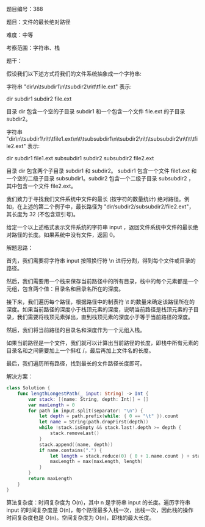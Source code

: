 题目编号：388

题目：文件的最长绝对路径

难度：中等

考察范围：字符串、栈

题干：

假设我们以下述方式将我们的文件系统抽象成一个字符串:

字符串 "dir\n\tsubdir1\n\tsubdir2\n\t\tfile.ext" 表示:

dir
    subdir1
    subdir2
        file.ext

目录 dir 包含一个空的子目录 subdir1 和一个包含一个文件 file.ext 的子目录 subdir2。

字符串 "dir\n\tsubdir1\n\t\tfile1.ext\n\t\tsubsubdir1\n\tsubdir2\n\t\tsubsubdir2\n\t\t\tfile2.ext" 表示:

dir
    subdir1
        file1.ext
        subsubdir1
    subdir2
        subsubdir2
            file2.ext

目录 dir 包含两个子目录 subdir1 和 subdir2。 subdir1 包含一个文件 file1.ext 和一个空的二级子目录 subsubdir1。subdir2 包含一个二级子目录 subsubdir2 ，其中包含一个文件 file2.ext。

我们致力于寻找我们文件系统中文件的最长 (按字符的数量统计) 绝对路径。例如，在上述的第二个例子中，最长路径为 "dir/subdir2/subsubdir2/file2.ext"，其长度为 32 (不包含双引号)。

给定一个以上述格式表示文件系统的字符串 input ，返回文件系统中文件的最长绝对路径的长度。如果系统中没有文件，返回 0。

解题思路：

首先，我们需要将字符串 input 按照换行符 \n 进行分割，得到每个文件或目录的路径。

然后，我们需要用一个栈来保存当前路径中的所有目录，栈中的每个元素都是一个元组，包含两个值：目录名和目录名所在的深度。

接下来，我们遍历每个路径，根据路径中的制表符 \t 的数量来确定该路径所在的深度。如果当前路径的深度小于栈顶元素的深度，说明当前路径是栈顶元素的子目录，我们需要将栈顶元素弹出，直到栈顶元素的深度小于等于当前路径的深度。

然后，我们将当前路径的目录名和深度作为一个元组入栈。

如果当前路径是一个文件，我们就可以计算出当前路径的长度，即栈中所有元素的目录名和之间需要加上一个斜杠 /，最后再加上文件名的长度。

最后，我们遍历所有路径，找到最长的文件路径长度即可。

解决方案：

```swift
class Solution {
    func lengthLongestPath(_ input: String) -> Int {
        var stack: [(name: String, depth: Int)] = []
        var maxLength = 0
        for path in input.split(separator: "\n") {
            let depth = path.prefix(while: { 0 == "\t" }).count
            let name = String(path.dropFirst(depth))
            while !stack.isEmpty && stack.last!.depth >= depth {
                stack.removeLast()
            }
            stack.append((name, depth))
            if name.contains(".") {
                let length = stack.reduce(0) { 0 + 1.name.count } + stack.count - 1
                maxLength = max(maxLength, length)
            }
        }
        return maxLength
    }
}
```

算法复杂度：时间复杂度为 O(n)，其中 n 是字符串 input 的长度。遍历字符串 input 的时间复杂度是 O(n)，每个路径最多入栈一次，出栈一次，因此栈的操作时间复杂度也是 O(n)。空间复杂度为 O(n)，即栈的最大长度。